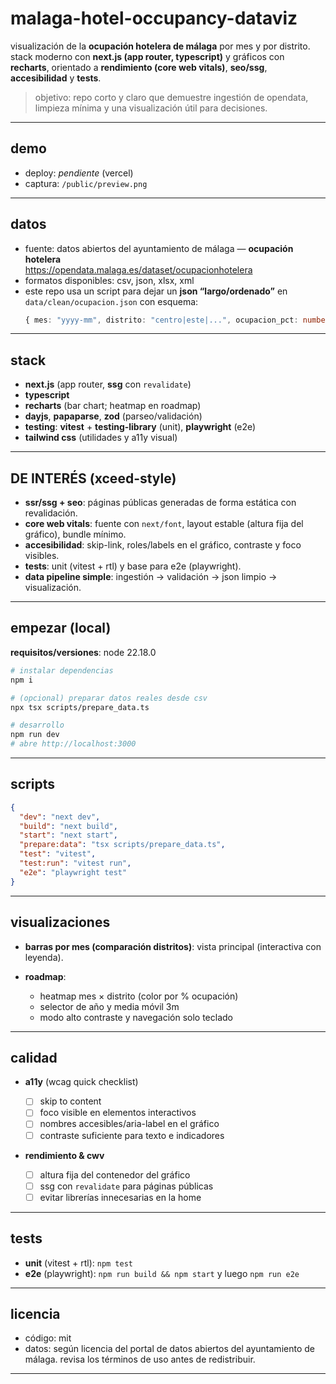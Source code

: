 
# malaga-hotel-occupancy-dataviz

visualización de la **ocupación hotelera de málaga** por mes y por distrito. stack moderno con **next.js (app router, typescript)** y gráficos con **recharts**, orientado a **rendimiento (core web vitals)**, **seo/ssg**, **accesibilidad** y **tests**.

> objetivo: repo corto y claro que demuestre ingestión de opendata, limpieza mínima y una visualización útil para decisiones.

---

## demo
- deploy: _pendiente_ (vercel)
- captura: `/public/preview.png`

---

## datos
- fuente: datos abiertos del ayuntamiento de málaga — **ocupación hotelera**  
  https://opendata.malaga.es/dataset/ocupacionhotelera  
- formatos disponibles: csv, json, xlsx, xml  
- este repo usa un script para dejar un **json “largo/ordenado”** en `data/clean/ocupacion.json` con esquema:
  ```ts
  { mes: "yyyy-mm", distrito: "centro|este|...", ocupacion_pct: number } // 0–100


---

## stack

* **next.js** (app router, **ssg** con `revalidate`)
* **typescript**
* **recharts** (bar chart; heatmap en roadmap)
* **dayjs**, **papaparse**, **zod** (parseo/validación)
* **testing**: **vitest** + **testing-library** (unit), **playwright** (e2e)
* **tailwind css** (utilidades y a11y visual)

---

## DE INTERÉS (xceed-style)

* **ssr/ssg + seo**: páginas públicas generadas de forma estática con revalidación.
* **core web vitals**: fuente con `next/font`, layout estable (altura fija del gráfico), bundle mínimo.
* **accesibilidad**: skip-link, roles/labels en el gráfico, contraste y foco visibles.
* **tests**: unit (vitest + rtl) y base para e2e (playwright).
* **data pipeline simple**: ingestión → validación → json limpio → visualización.

---

## empezar (local)

**requisitos/versiones**: node 22.18.0

```bash
# instalar dependencias
npm i

# (opcional) preparar datos reales desde csv
npx tsx scripts/prepare_data.ts

# desarrollo
npm run dev
# abre http://localhost:3000
```

---

## scripts

```json
{
  "dev": "next dev",
  "build": "next build",
  "start": "next start",
  "prepare:data": "tsx scripts/prepare_data.ts",
  "test": "vitest",
  "test:run": "vitest run",
  "e2e": "playwright test"
}
```

---

## visualizaciones

* **barras por mes (comparación distritos)**: vista principal (interactiva con leyenda).
* **roadmap**:

  * heatmap mes × distrito (color por % ocupación)
  * selector de año y media móvil 3m
  * modo alto contraste y navegación solo teclado

---

## calidad

* **a11y** (wcag quick checklist)

  * [ ] skip to content
  * [ ] foco visible en elementos interactivos
  * [ ] nombres accesibles/aria-label en el gráfico
  * [ ] contraste suficiente para texto e indicadores
 
* **rendimiento & cwv**

  * [ ] altura fija del contenedor del gráfico
  * [ ] ssg con `revalidate` para páginas públicas
  * [ ] evitar librerías innecesarias en la home

---

## tests

* **unit** (vitest + rtl): `npm test`
* **e2e** (playwright): `npm run build && npm start` y luego `npm run e2e`

---

## licencia

* código: mit
* datos: según licencia del portal de datos abiertos del ayuntamiento de málaga. revisa los términos de uso antes de redistribuir.

---

